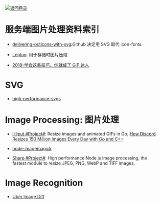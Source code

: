[![返回目录](https://user-images.githubusercontent.com/5803001/38079637-ff0abcf0-3371-11e8-9b76-ad651620afc7.jpg)](https://github.com/wxyyxc1992/Awesome-Links) 
 
 
# 服务端图片处理资料索引

* [delivering-octicons-with-svg](https://github.com/blog/2112-delivering-octicons-with-svg):Github 决定用 SVG 取代 icon-fonts.

- [Lepton](https://github.com/dropbox/lepton): 用于存储时图片压缩

- [2018-学会这些技巧，你就成了 GIF 达人](https://zhuanlan.zhihu.com/p/36379462)

# SVG

* [high-performance-svgs](https://css-tricks.com/high-performance-svgs/)

# Image Processing: 图片处理

* [lilliput #Project#](https://github.com/discordapp/lilliput): Resize images and animated GIFs in Go; [How Discord Resizes 150 Million Images Every Day with Go and C++](https://parg.co/UEb)

- [node-imagemagick](https://github.com/yourdeveloper/node-imagemagick)

- [Sharp #Project#]():  High performance Node.js image processing, the fastest module to resize JPEG, PNG, WebP and TIFF images.

# Image Recognition

- [Uber Image Diff](https://github.com/uber/image-diff)
